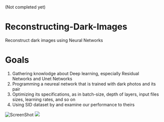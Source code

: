 (Not completed yet)

# Reconstructing-Dark-Images
Reconstruct dark images using Neural Networks

# Goals
1. Gathering knowlodge about Deep learning, especially Residual Networks and Unet Networks
2. Programming a neureal network that is trained with dark photos and its pair
3. Optimizing its specifications, as in batch-size, depth of layers, input files sizes, learning rates, and so on
4. Using SID dataset by <insert credits here> and examine our performance to theirs

  
![ScreenShot](https://raw.github.com/lejrn/Reconstructing-Dark-Images/blob/thumbnails/TensorRawImage2.svg?sanitize=true)
<img src="https://raw.github.com/lejrn/Reconstructing-Dark-Images/blob/thumbnails/TensorRawImage2.svg?">
